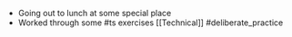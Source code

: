 - Going out to lunch at some special place
- Worked through some #ts exercises [[Technical]]  #deliberate_practice
